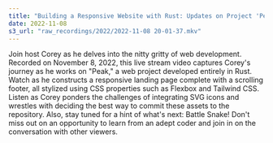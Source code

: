 ```yaml
---
title: "Building a Responsive Website with Rust: Updates on Project 'Peak'"
date: 2022-11-08
s3_url: "raw_recordings/2022/2022-11-08 20-01-37.mkv"
---
```


Join host Corey as he delves into the nitty gritty of web development. Recorded on November 8, 2022, this live stream video captures Corey's journey as he works on "Peak," a web project developed entirely in Rust. Watch as he constructs a responsive landing page complete with a scrolling footer, all stylized using CSS properties such as Flexbox and Tailwind CSS. Listen as Corey ponders the challenges of integrating SVG icons and wrestles with deciding the best way to commit these assets to the repository. Also, stay tuned for a hint of what's next: Battle Snake! Don't miss out on an opportunity to learn from an adept coder and join in on the conversation with other viewers.
